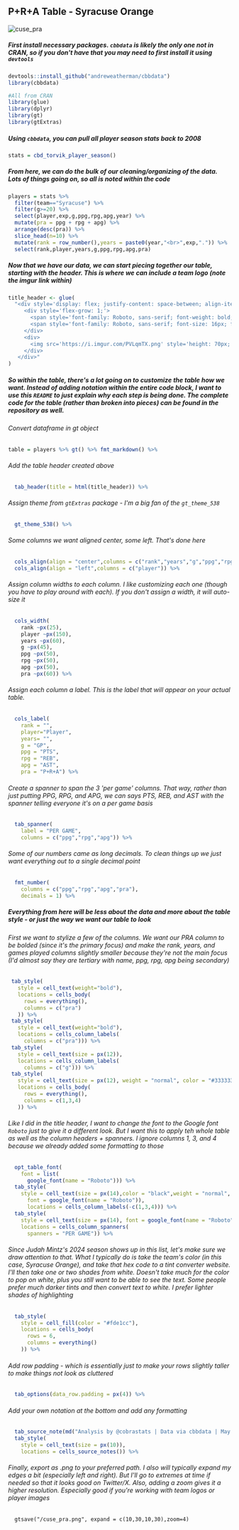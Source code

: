 ## P+R+A Table - Syracuse Orange
![cuse_pra](https://github.com/cobrastats/syracuse_PRA/assets/109628356/71d6360b-37fd-493f-bf8c-409fb85cbe91)
 
##### First install necessary packages. `cbbdata` is likely the only one not in CRAN, so if you don't have that you may need to first install it using `devtools`

```r
devtools::install_github("andreweatherman/cbbdata")
library(cbbdata)

#All from CRAN
library(glue)
library(dplyr)
library(gt)
library(gtExtras)
```

##### Using `cbbdata`, you can pull all player season stats back to 2008
```r
stats = cbd_torvik_player_season()
```

##### From here, we can do the bulk of our cleaning/organizing of the data. Lots of things going on, so all is noted within the code

```r
players = stats %>%                                                     
  filter(team=="Syracuse") %>%                                         #Filter for just players from Syracuse
  filter(g>=20) %>%                                                    #We want players that actually played, so set at at least 20 games played
  select(player,exp,g,ppg,rpg,apg,year) %>%                            #Select just the variables we are going to use
  mutate(pra = ppg + rpg + apg) %>%                                    #Create a pra variable, which just adds ppg, rpg, and apg
  arrange(desc(pra)) %>%                                               #Arrange in descending order to get the highest at the top
  slice_head(n=10) %>%                                                 #Slice head at 10 just to make a top-10 list
  mutate(rank = row_number(),years = paste0(year,"<br>",exp,".")) %>%  #Create variable for rank + combine year and experience with <br>
  select(rank,player,years,g,ppg,rpg,apg,pra)                          #Select only variables used in table + selected in order within the table
```

##### Now that we have our data, we can start piecing together our table, starting with the header. This is where we can include a team logo (note the imgur link within)
```r
title_header <- glue(
  "<div style='display: flex; justify-content: space-between; align-items: center;'>
     <div style='flex-grow: 1;'>
       <span style='font-family: Roboto, sans-serif; font-weight: bold; font-size: 24px; line-height: 0.6;'>Syracuse Orange - PRA Leaders</span><br>
       <span style='font-family: Roboto, sans-serif; font-size: 16px; font-weight: normal; line-height: 0.3;'>PPG + RPG + APG - since 2008</span>
     </div>
     <div>
       <img src='https://i.imgur.com/PVLqmTX.png' style='height: 70px; width: auto; vertical-align: right;'>
     </div>
   </div>"
)
```

##### So within the table, there's a lot going on to customize the table how we want. Instead of adding notation within the entire code block, I want to use this `README` to just explain why each step is being done. The complete code for the table (rather than broken into pieces) can be found in the repository as well.

###### Convert dataframe in gt object
```r
table = players %>% gt() %>% fmt_markdown() %>%
```
###### Add the table header created above
```r
  tab_header(title = html(title_header)) %>%
```
###### Assign theme from `gtExtras` package - I'm a big fan of the `gt_theme_538`
```r
  gt_theme_538() %>%
```
###### Some columns we want aligned center, some left. That's done here
```r
  cols_align(align = "center",columns = c("rank","years","g","ppg","rpg","apg","pra")) %>%
  cols_align(align = "left",columns = c("player")) %>%
```
###### Assign column widths to each column. I like customizing each one (though you have to play around with each). If you don't assign a width, it will auto-size it
```r
  cols_width(
    rank ~px(25),
    player ~px(150),
    years ~px(60),
    g ~px(45),
    ppg ~px(50),
    rpg ~px(50),
    apg ~px(50),
    pra ~px(60)) %>%
```
###### Assign each column a label. This is the label that will appear on your actual table. 
```r
  cols_label(
    rank = "",
    player="Player",
    years= "",
    g = "GP",
    ppg = "PTS",
    rpg = "REB",
    apg = "AST",
    pra = "P+R+A") %>%
```
###### Create a spanner to span the 3 'per game' columns. That way, rather than just putting PPG, RPG, and APG, we can says PTS, REB, and AST with the spanner telling everyone it's on a per game basis
```r
  tab_spanner(
    label = "PER GAME",
    columns = c("ppg","rpg","apg")) %>%
```
###### Some of our numbers came as long decimals. To clean things up we just want everything out to a single decimal point
```r
  fmt_number(
    columns = c("ppg","rpg","apg","pra"),
    decimals = 1) %>%
```
##### Everything from here will be less about the data and more about the table style - or just the way we want our table to look

###### First we want to stylize a few of the columns. We want our PRA column to be bolded (since it's the primary focus) and make the rank, years, and games played columns slightly smaller because they're not the main focus (I'd almost say they are tertiary with name, ppg, rpg, apg being secondary)
 ```r 
  tab_style(
    style = cell_text(weight="bold"),
    locations = cells_body(
      rows = everything(),
      columns = c("pra")
    )) %>%
  tab_style(
    style = cell_text(weight="bold"),
    locations = cells_column_labels(
      columns = c("pra"))) %>% 
  tab_style(
    style = cell_text(size = px(12)),
    locations = cells_column_labels(
      columns = c("g"))) %>% 
  tab_style(
    style = cell_text(size = px(12), weight = "normal", color = "#333333"),
    locations = cells_body(
      rows = everything(),
      columns = c(1,3,4)
    )) %>%
```

###### Like I did in the title header, I want to change the font to the Google font `Roboto` just to give it a different look. But I want this to apply teh whole table as well as the column headers + spanners. I ignore columns 1, 3, and 4 because we already added some formatting to those
```r 
  opt_table_font(
    font = list(
      google_font(name = "Roboto"))) %>% 
  tab_style(
    style = cell_text(size = px(14),color = "black",weight = "normal",
      font = google_font(name = "Roboto")),
      locations = cells_column_labels(-c(1,3,4))) %>% 
  tab_style(
    style = cell_text(size = px(14), font = google_font(name = "Roboto")),
    locations = cells_column_spanners(
      spanners = "PER GAME")) %>% 
```

###### Since Judah Mintz's 2024 season shows up in this list, let's make sure we draw attention to that. What I typically do is take the team's color (in this case, Syracuse Orange), and take that hex code to a tint converter website. I'll then take one or two shades from white. Doesn't take much for the color to pop on white, plus you still want to be able to see the text. Some people prefer much darker tints and then convert text to white. I prefer lighter shades of highlighting
```r  
  tab_style(
    style = cell_fill(color = "#fde1cc"),
    locations = cells_body(
      rows = 6,
      columns = everything()
    )) %>% 
```
###### Add row padding - which is essentially just to make your rows slightly taller to make things not look as cluttered
```r
  tab_options(data_row.padding = px(4)) %>% 
```

###### Add your own notation at the bottom and add any formatting
```r
  tab_source_note(md("Analysis by @cobrastats | Data via cbbdata | May 26, 2024")) %>%
  tab_style(
    style = cell_text(size = px(10)),
    locations = cells_source_notes()) %>% 
```

###### Finally, export as .png to your preferred path. I also will typically expand my edges a bit (especially left and right). But I'll go to extremes at time if needed so that it looks good on Twitter/X. Also, adding a zoom gives it a higher resolution. Especially good if you're working with team logos or player images
``` 
  gtsave("/cuse_pra.png", expand = c(10,30,10,30),zoom=4)
